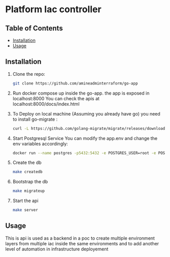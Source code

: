 # Platform Iac controller


## Table of Contents
- [Installation](#installation)
- [Usage](#usage)



## Installation
1. Clone the repo:
    ```bash
    git clone https://github.com/amineadminterraform/go-app
    ```

2. Run docker compose up inside the go-app.
the app is exposed in localhost:8000 
You can check the apis at localhost:8000/docs/index.html


2. To Deploy on local machine (Assuming you already have go) you need to install go-migrate :

    ```bash
    curl -L https://github.com/golang-migrate/migrate/releases/download/v4.18.1/migrate.linux-amd64.tar.gz | tar xvz
     ```
3. Start Postgresql Service You can modify the app.env and change the env variables accordingly:
     ```bash
    docker run --name postgres -p5432:5432 -e POSTGRES_USER=root -e POSTGRES_PASSWORD=secret -d postgres:12-alpine
     ```
4. Create the db
     ```bash
    make createdb
     ```
5. Bootstrap the db
     ```bash
    make migrateup
     ```     
5. Start the api
     ```bash
    make server
     ```  
## Usage
This is api is used as a backend in a poc to create multiple environment layers from multiple iac inside the same environments and to add another level of automation in infrastructure deployement   
